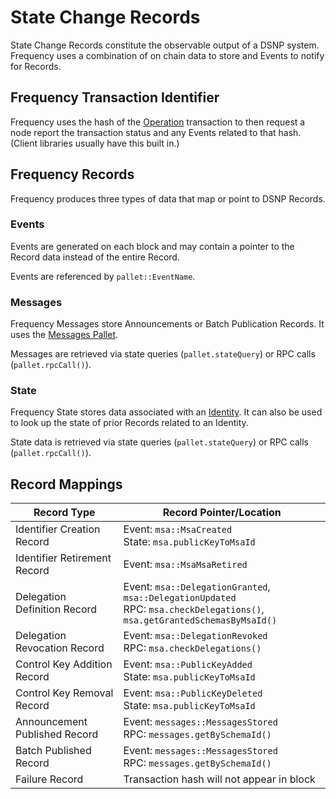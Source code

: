 # State Change Records

State Change Records constitute the observable output of a DSNP system.
Frequency uses a combination of on chain data to store and Events to notify for Records.

## Frequency Transaction Identifier

Frequency uses the hash of the [Operation](Operations.md) transaction to then request a node report the transaction status and any Events related to that hash.
(Client libraries usually have this built in.)

## Frequency Records

Frequency produces three types of data that map or point to DSNP Records.

### Events

Events are generated on each block and may contain a pointer to the Record data instead of the entire Record.

Events are referenced by `pallet::EventName`.

### Messages

Frequency Messages store Announcements or Batch Publication Records.
It uses the [Messages Pallet](https://libertydsnp.github.io/frequency/pallet_messages/).

Messages are retrieved via state queries (`pallet.stateQuery`) or RPC calls (`pallet.rpcCall()`).

### State

Frequency State stores data associated with an [Identity](Identity.md).
It can also be used to look up the state of prior Records related to an Identity.

State data is retrieved via state queries (`pallet.stateQuery`) or RPC calls (`pallet.rpcCall()`).

## Record Mappings

| Record Type | Record Pointer/Location |
| --- | --- |
| <a id="identifier-creation">Identifier Creation Record</a> | Event: `msa::MsaCreated`<br/>State: `msa.publicKeyToMsaId` |
| <a id="identifier-retirement">Identifier Retirement Record</a> | Event: `msa::MsaMsaRetired` |
| <a id="delegation-definition">Delegation Definition Record</a> | Event: `msa::DelegationGranted`, `msa::DelegationUpdated`<br />RPC: `msa.checkDelegations()`, `msa.getGrantedSchemasByMsaId()` |
| <a id="delegation-revocation">Delegation Revocation Record</a> | Event: `msa::DelegationRevoked`<br />RPC: `msa.checkDelegations()` |
| <a id="control-key-addition">Control Key Addition Record</a> | Event: `msa::PublicKeyAdded`<br />State: `msa.publicKeyToMsaId` |
| <a id="control-key-removal">Control Key Removal Record</a> | Event: `msa::PublicKeyDeleted`<br />State: `msa.publicKeyToMsaId` |
| <a id="announcement-published">Announcement Published Record</a> | Event: `messages::MessagesStored`<br />RPC: `messages.getBySchemaId()` |
| <a id="batch-published">Batch Published Record</a> | Event: `messages::MessagesStored`<br />RPC: `messages.getBySchemaId()` |
| <a id="failure">Failure Record</a> | Transaction hash will not appear in block |
